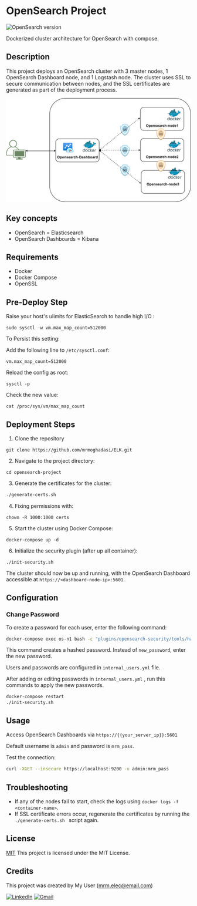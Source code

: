 # OpenSearch Project

![OpenSearch version](https://img.shields.io/badge/OpenSearch%20version-2.6.0-blue)

Dockerized cluster architecture for OpenSearch with compose.

## Description

This project deploys an OpenSearch cluster with 3 master nodes, 1 OpenSearch Dashboard node, and 1 Logstash node. The cluster uses SSL to secure communication between nodes, and the SSL certificates are generated as part of the deployment process.

![My Image](opensearch.png)

## Key concepts

- OpenSearch = Elasticsearch
- OpenSearch Dashboards = Kibana

## Requirements

- Docker
- Docker Compose
- OpenSSL

## Pre-Deploy Step

Raise your host's ulimits for ElasticSearch to handle high I/O :

```
sudo sysctl -w vm.max_map_count=512000
```

To Persist this setting: 

Add the following line to `/etc/sysctl.conf`:

```
vm.max_map_count=512000
```

Reload the config as root:

```
sysctl -p
```

Check the new value:

```
cat /proc/sys/vm/max_map_count
```

## Deployment Steps

1. Clone the repository
```
git clone https://github.com/mrmoghadasi/ELK.git
```
2. Navigate to the project directory:
```
cd opensearch-project
```

3. Generate the certificates for the cluster:

```bash
./generate-certs.sh
```

4. Fixing permissions with:
```
chown -R 1000:1000 certs
```

5. Start the cluster using Docker Compose:
```
docker-compose up -d
```

6. Initialize the security plugin (after up all container):

```
./init-security.sh
```



The cluster should now be up and running, with the OpenSearch Dashboard accessible at `https://<dashboard-node-ip>:5601`.


## Configuration


### Change Password

To create a password for each user, enter the following command: 
```bash
docker-compose exec os-n1 bash -c "plugins/opensearch-security/tools/hash.sh -p new_password"
```
This command creates a hashed password. Instead of `new_password`, enter the new password.

Users and passwords are configured in `internal_users.yml` file.

After adding or editing passwords in `internal_users.yml` , run this commands to apply the new passwords.

```
docker-compose restart
./init-security.sh
```

## Usage
Access OpenSearch Dashboards via `https://{{your_server_ip}}:5601`

Default username is `admin` and password is `mrm_pass`.


Test the connection:

```bash
curl -XGET --insecure https://localhost:9200 -u admin:mrm_pass
```

## Troubleshooting

- If any of the nodes fail to start, check the logs using `docker logs -f <container-name>`.
- If SSL certificate errors occur, regenerate the certificates by running the `./generate-certs.sh
` script again.

## License

[MIT](https://choosealicense.com/licenses/mit/) 
This project is licensed under the MIT License.

## Credits

This project was created by My User (mrm.elec@email.com)

[![LinkedIn](https://img.shields.io/badge/-LinkedIn-blue?style=flat-square&logo=Linkedin&logoColor=white&link=https://www.linkedin.com/in/mohamad-reza-moghadasi-5755b959/)](https://www.linkedin.com/in/mohamad-reza-moghadasi-5755b959/) [![Gmail](https://img.shields.io/badge/-Gmail-red?style=flat-square&logo=Gmail&logoColor=white&link=mailto:mrm.elec@gmail.com)](mailto:mrm.elec@gmail.com)
